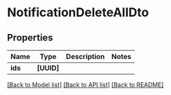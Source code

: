 # NotificationDeleteAllDto

## Properties
Name | Type | Description | Notes
------------ | ------------- | ------------- | -------------
**ids** | **[UUID]** |  | 

[[Back to Model list]](../README.md#documentation-for-models) [[Back to API list]](../README.md#documentation-for-api-endpoints) [[Back to README]](../README.md)


